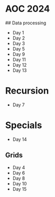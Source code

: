 # AOC 2024

## Data processing

- Day 1
- Day 2
- Day 3
- Day 5
- Day 9
- Day 11
- Day 12
- Day 13

# Recursion

- Day 7

# Specials

- Day 14

## Grids

- Day 4
- Day 6
- Day 8
- Day 10
- Day 15
